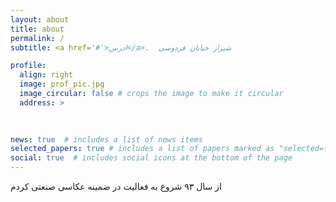 ```yaml
---
layout: about
title: about
permalink: /
subtitle: <a href='#'>ادرس</a>.  شیراز خیابان فردوسی

profile:
  align: right
  image: prof_pic.jpg
  image_circular: false # crops the image to make it circular
  address: >
   
     

news: true  # includes a list of news items
selected_papers: true # includes a list of papers marked as "selected={true}"
social: true  # includes social icons at the bottom of the page
---
```


از سال ۹۳ شروع به فعالیت در ضمینه عکاسی صنعتی کردم
